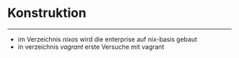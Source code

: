 # Konstruktion
---
- im Verzeichnis _nixos_ wird die enterprise auf nix-basis gebaut
- in verzeichnis _vagrant_ erste Versuche mit vagrant

